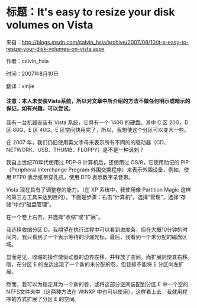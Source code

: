 # 标题：It's easy to resize your disk volumes on Vista

来自：http://blogs.msdn.com/calvin_hsia/archive/2007/08/10/it-s-easy-to-resize-your-disk-volumes-on-vista.aspx

作者：calvin_hsia

时间：2007年8月10日

翻译：xinjie

#### 注意：本人未安装Vista系统，所以对文章中所介绍的方法不做任何明示或暗示的保证。如有兴趣，可以尝试。

我有一台机器安装有 Vista 系统，它具有一个 140G 的硬盘。其中 C 区 20G，D 区 80G，E 区 40G。E 区空间快用完了，所以，我想使这个分区可以变大一些。

在 2007 年，我们仍旧使用英文字母来表示所有不同的的驱动器（CD、NETWORK、USB、THUMB、FLOPPY）是不是一种讽刺？

我自上世纪70年代使用过 PDP-8 计算机后，还使用过 OS/8，它使用助记的 PIP （Peripheral Interchange Program 外围交换程序）来表示外围设备，例如，使用 PTP0 表示纸带穿孔机，使用 DT0 表示数字录音带。

Vista 现在具有了调整卷的能力。（在 XP 系统中，我使用像 Partition Magic 这样的第三方工具来达到目的）。下面是步骤：右击“计算机”，选择“管理”，选择“存储”中的“磁盘管理”。

在一个卷上右击，并选择“收缩”或“扩展”。

我选择收缩分区 D。我期望在执行过程中可以看到进度条，但在大概10分钟的时间内，我只看到了一个表示等待的沙漏光标，最后，我看到一个未分配的磁盘区域。

显而易见，收缩的操作使驱动器的边界左移，并释放了空间。而扩展则使其右移。哦，在分区 E 的左边出现了一个新的未分配的卷，但我却不能将 E 分区向左扩展。

然而，我可以为指定其为一个新的卷，或将这部分空间装配到分区 E 中一个空的NTFS文件夹中（这两种方法在 WINXP 中也可以使用），这样看上去，我就用程序的方式扩展了分区 E 的空间。
